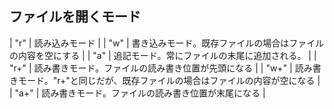 ## ファイルを開くモード

| "r" | 読み込みモード |
| "w" | 書き込みモード。既存ファイルの場合はファイルの内容を空にする |
| "a" | 追記モード。常にファイルの末尾に追加される。 |
| "r+" | 読み書きモード。ファイルの読み書き位置が先頭になる |
| "w+" | 読み書きモード。"r+"と同じだが、既存ファイルの場合はファイルの内容が空になる |
| "a+" | 読み書きモード。ファイルの読み書き位置が末尾になる |
